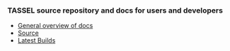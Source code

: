 ### TASSEL source repository and docs for users and developers ###

* [General overview of docs](https://bitbucket.org/tasseladmin/tassel-5-source/wiki)
* [Source](https://bitbucket.org/tasseladmin/tassel-5-source/src)
* [Latest Builds](http://www.maizegenetics.net/tassel/)